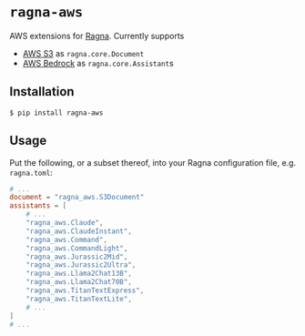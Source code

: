# `ragna-aws`

AWS extensions for [Ragna](https://ragna.chat). Currently supports

- [AWS S3](https://aws.amazon.com/s3/) as `ragna.core.Document`
- [AWS Bedrock](https://aws.amazon.com/bedrock/) as `ragna.core.Assistant`s

## Installation

```shell
$ pip install ragna-aws
```

## Usage

Put the following, or a subset thereof, into your Ragna configuration file, e.g.
`ragna.toml`:

```toml
# ...
document = "ragna_aws.S3Document"
assistants = [
    # ...
    "ragna_aws.Claude",
    "ragna_aws.ClaudeInstant",
    "ragna_aws.Command",
    "ragna_aws.CommandLight",
    "ragna_aws.Jurassic2Mid",
    "ragna_aws.Jurassic2Ultra",
    "ragna_aws.Llama2Chat13B",
    "ragna_aws.Llama2Chat70B",
    "ragna_aws.TitanTextExpress",
    "ragna_aws.TitanTextLite",
    # ...
]
# ...
```
